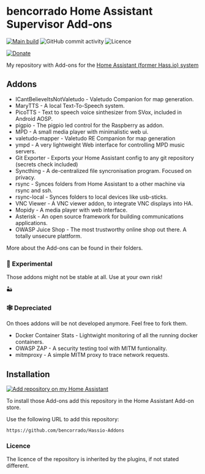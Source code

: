 # bencorrado Home Assistant Supervisor Add-ons

[![Main build][build-badge]][build-url]
![GitHub commit activity][commit-badge]
![Licence][licence-badge]

[![Donate][donation-badge]][donation-url]

My repository with Add-ons for the [Home Assistant (former Hass.io) system](https://www.home-assistant.io/hassio/)

## Addons

* ICantBelieveItsNotValetudo - Valetudo Companion for map generation.
* MaryTTS - A local Text-To-Speech system.
* PicoTTS - Text to speech voice sinthesizer from SVox, included in Android AOSP.
* pigpio - The pigpio led control for the Raspberry as addon.
* MPD - A small media player with minimalistic web ui.
* valetudo-mapper - Valetudo RE Companion for map generation
* ympd - A very lightweight Web interface for controlling MPD music servers.
* Git Exporter - Exports your Home Assistant config to any git repository (secrets check included)
* Syncthing - A de-centralized file syncronisation program. Focused on privacy.
* rsync - Synces folders from Home Assistant to a other machine via rsync and ssh.
* rsync-local - Synces folders to local devices like usb-sticks.
* VNC Viewer - A VNC viewer addon, to integrate VNC displays into HA.
* Mopidy - A media player with web interface.
* Asterisk - An open source framework for building communications applications.
* OWASP Juice Shop - The most trustworthy online shop out there. A totally unsecure plattform.

More about the Add-ons can be found in their folders.


### 🧪 Experimental

Those addons might not be stable at all. Use at your own risk!

🏜️

### 🕸️ Depreciated

On thoes addons will be not developed anymore. Feel free to fork them.

* Docker Container Stats - Lightwight monitoring of all the running docker containers.
* OWASP ZAP - A security testing tool with MITM funtionality.
* mitmproxy - A simple MITM proxy to trace network requests.

## Installation

[![Add repository on my Home Assistant][repository-badge]][repository-url]

To install those Add-ons add this repository in the Home Assistant Add-on store.

Use the following URL to add this repository:

`https://github.com/bencorrado/Hassio-Addons`

### Licence

The licence of the repository is inherited by the plugins, if not stated different.

[build-badge]: https://img.shields.io/github/workflow/status/bencorrado/Hassio-Addons/Deploy%20addons?style=for-the-badge
[build-url]: https://github.com/bencorrado/Hassio-Addons/actions?query=workflow%3A%22Deploy+addons%22
[commit-badge]: https://img.shields.io/github/commit-activity/m/bencorrado/Hassio-Addons?style=for-the-badge
[licence-badge]: https://img.shields.io/github/license/bencorrado/Hassio-Addons?style=for-the-badge
[donation-badge]: https://img.shields.io/badge/Buy%20me%20a%20coffee-%23d32f2f?logo=buy-me-a-coffee&style=for-the-badge&logoColor=white
[donation-url]: https://www.buymeacoffee.com/bencorrado
[repository-badge]: https://img.shields.io/badge/Add%20repository%20to%20my-Home%20Assistant-41BDF5?logo=home-assistant&style=for-the-badge
[repository-url]: https://my.home-assistant.io/redirect/supervisor_add_addon_repository/?repository_url=https%3A%2F%2Fgithub.com%2Fbencorrado%2FHassio-Addons
